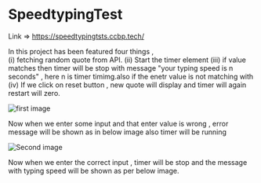# SpeedtypingTest

Link => https://speedtypingtsts.ccbp.tech/

In this project has been featured four things ,  
(i) fetching random quote from API.
(ii) Start the timer element 
(iii) if value matches then timer will be stop with message "your typing speed is n seconds" , here n is timer timimg.also if the enetr value 
is not matching with 
(iv) If we click on reset button , new quote will display and timer will again restart will zero.


![first image](https://github.com/saurabh29r/SpeedtypingTest/assets/48233777/1abccd34-47eb-4601-9748-1fa78948ac9f)

Now when we enter some input and that enter value is wrong , error message will be shown as in below image also timer will be running 

![Second image](https://github.com/saurabh29r/SpeedtypingTest/assets/48233777/3f0a1f18-ee25-4cb2-990e-a9d790f37a65)

Now when we enter the correct input , timer will be stop and the message with typing speed will be shown as per below image.

